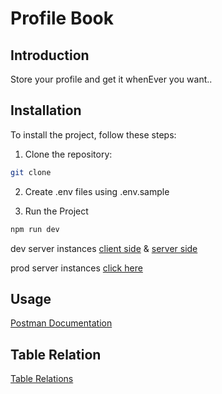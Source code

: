 # Profile Book

## Introduction

Store your profile and get it whenEver you want..

## Installation

To install the project, follow these steps:

1. Clone the repository:

```bash
git clone
```

2. Create .env files using .env.sample

3. Run the Project

```bash
npm run dev
```

dev server instances
[client side](http://localhost:3000) &
[server side](http://localhost:8000)

prod server instances
[click here]()

## Usage

[Postman Documentation]()

## Table Relation

[Table Relations]()
